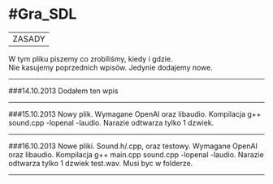 #Gra_SDL
=======
<table>
    <tr>
        <td>ZASADY</td>
    </tr>
</table>

W tym pliku piszemy co zrobiliśmy, kiedy i gdzie.<br/>
Nie kasujemy poprzednich wpisów. Jedynie dodajemy nowe. 

----------------
###14.10.2013
Dodałem ten wpis

-----------------

###15.10.2013
Nowy plik. Wymagane OpenAl oraz libaudio. Kompilacja g++ sound.cpp -lopenal -laudio. Narazie odtwarza tylko 1 dzwiek.

-----------------

###16.10.2013
Nowe pliki. Sound.h/.cpp, oraz testowy. Wymagane OpenAl oraz libaudio. 
Kompilacja g++ main.cpp sound.cpp -lopenal -laudio. Narazie odtwarza tylko 1 dzwiek test.wav. Musi byc w folderze.

-----------------
